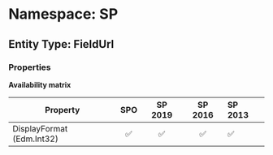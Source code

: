 # Namespace: SP

## Entity Type: FieldUrl

### Properties

**Availability matrix**

Property | SPO | SP 2019 | SP 2016 | SP 2013
----------|:---:|:-------:|:-------:|:-------
DisplayFormat (Edm.Int32) | ✅ | ✅ | ✅ | ✅